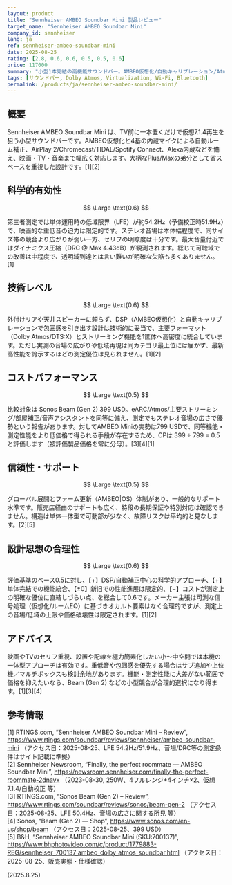 ```yaml
---
layout: product
title: "Sennheiser AMBEO Soundbar Mini 製品レビュー"
target_name: "Sennheiser AMBEO Soundbar Mini"
company_id: sennheiser
lang: ja
ref: sennheiser-ambeo-soundbar-mini
date: 2025-08-25
rating: [2.8, 0.6, 0.6, 0.5, 0.5, 0.6]
price: 117000
summary: "小型1本完結の高機能サウンドバー。AMBEO仮想化/自動キャリブレーション/Atmos・DTS:X対応など機能は充実し、測定上の低域限界は約54Hz（単体）で会話主体のTV用途には十分です。ただし音場の広がりや没入感は同サイズ帯の競合に及ばず、価格も強気のため純粋なコスパは平均的です。設計思想はDSP中心で合理的ですが、測定上の優位や価格破壊性は限定的です。"
tags: [サウンドバー, Dolby Atmos, Virtualization, Wi-Fi, Bluetooth]
permalink: /products/ja/sennheiser-ambeo-soundbar-mini/
---
```


## 概要

Sennheiser AMBEO Soundbar Mini は、TV前に一本置くだけで仮想7.1.4再生を狙う小型サウンドバーです。AMBEO仮想化と4基の内蔵マイクによる自動ルーム補正、AirPlay 2/Chromecast/TIDAL/Spotify Connect、Alexa内蔵などを備え、映画・TV・音楽まで幅広く対応します。大柄なPlus/Maxの弟分として省スペースを重視した設計です。[1][2]

## 科学的有効性

$$ \Large \text{0.6} $$

第三者測定では単体運用時の低域限界（LFE）が約54.2Hz（予備校正時51.9Hz）で、映画的な重低音の迫力は限定的です。ステレオ音場は本体幅程度で、同サイズ帯の競合より広がりが弱い一方、セリフの明瞭度は十分です。最大音量付近ではダイナミクス圧縮（DRC @ Max 4.43dB）が観測されます。総じて可聴域での改善は中程度で、透明域到達とは言い難いが明確な欠陥も多くありません。[1]

## 技術レベル

$$ \Large \text{0.6} $$

外付けリアや天井スピーカーに頼らず、DSP（AMBEO仮想化）と自動キャリブレーションで包囲感を引き出す設計は技術的に妥当で、主要フォーマット（Dolby Atmos/DTS:X）とストリーミング機能を1筐体へ高密度に統合しています。ただし実測の音場の広がりや低域再現は同カテゴリ最上位には届かず、最新高性能を誇示するほどの測定優位は見られません。[1][2]

## コストパフォーマンス

$$ \Large \text{0.5} $$

比較対象は Sonos Beam (Gen 2) 399 USD。eARC/Atmos/主要ストリーミング/部屋補正/音声アシスタントを同等に備え、測定でもステレオ音場の広さで優勢という報告があります。対してAMBEO Miniの実勢は799 USDで、同等機能・測定性能をより低価格で得られる手段が存在するため、CPは 399 ÷ 799 = 0.5 と評価します（被評価製品価格を常に分母）。[3][4][1]

## 信頼性・サポート

$$ \Large \text{0.5} $$

グローバル展開とファーム更新（AMBEO|OS）体制があり、一般的なサポート水準です。販売店経由のサポートも広く、特段の長期保証や特別対応は確認できません。構造は単体一体型で可動部が少なく、故障リスクは平均的と見なします。[2][5]

## 設計思想の合理性

$$ \Large \text{0.6} $$

評価基準のベース0.5に対し、【+】DSP/自動補正中心の科学的アプローチ、【+】単体完結での機能統合、【±0】新旧での性能進展は限定的、【−】コストが測定上の明確な優位に直結しづらい点、を総合して0.6です。メーカー主張は可測な信号処理（仮想化/ルームEQ）に基づきオカルト要素はなく合理的ですが、測定上の音場/低域の上限や価格破壊性は限定されます。[1][2]

## アドバイス

映画やTVのセリフ重視、設置や配線を極力簡素化したい小〜中空間では本機の一体型アプローチは有効です。重低音や包囲感を優先する場合はサブ追加や上位機／マルチボックスも検討余地があります。機能・測定性能に大差がない範囲で価格を抑えたいなら、Beam (Gen 2) などの小型競合が合理的選択になり得ます。[1][3][4]

## 参考情報

[1] RTINGS.com, “Sennheiser AMBEO Soundbar Mini – Review”, https://www.rtings.com/soundbar/reviews/sennheiser/ambeo-soundbar-mini （アクセス日：2025-08-25、LFE 54.2Hz/51.9Hz、音場/DRC等の測定条件はサイト記載に準拠）  
[2] Sennheiser Newsroom, “Finally, the perfect roommate — AMBEO Soundbar Mini”, https://newsroom.sennheiser.com/finally-the-perfect-roommate-2dnavx （2023-08-30, 250W、4フルレンジ+4インチ×2、仮想7.1.4/自動校正 等）  
[3] RTINGS.com, “Sonos Beam (Gen 2) – Review”, https://www.rtings.com/soundbar/reviews/sonos/beam-gen-2 （アクセス日：2025-08-25、LFE 50.4Hz、音場の広さに関する所見 等）  
[4] Sonos, “Beam (Gen 2) — Shop”, https://www.sonos.com/en-us/shop/beam （アクセス日：2025-08-25、399 USD）  
[5] B&H, “Sennheiser AMBEO Soundbar Mini (SKU:700137)”, https://www.bhphotovideo.com/c/product/1779883-REG/sennheiser_700137_ambeo_dolby_atmos_soundbar.html （アクセス日：2025-08-25、販売実態・仕様確認）
  
(2025.8.25)

